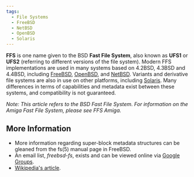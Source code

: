 ```yaml
---
tags:
  - File Systems
  - FreeBSD
  - NetBSD
  - OpenBSD
  - Solaris
---
```

**FFS** is one name given to the BSD **Fast File System**, also known as
**UFS1** or **UFS2** (referring to different versions of the file
system). Modern FFS implementations are used in many systems based on
4.2BSD, 4.3BSD and 4.4BSD, including [FreeBSD](freebsd.md),
[OpenBSD](openbsd.md), and [NetBSD](netbsd.md). Variants
and derivative file systems are also in use on other platforms,
including [Solaris](solaris.md). Many differences in terms of
capabilities and metadata exist between these systems, and compatibility
is not guaranteed.

*Note: This article refers to the BSD Fast File System. For information
on the Amiga Fast File System, please see FFS Amiga.*

## More Information

* More information regarding super-block metadata structures can be
  gleaned from the fs(5) manual page in FreeBSD.
* An email list, *freebsd-fs*, exists and can be viewed online via
  [Google Groups](http://groups.google.com/group/mailing.freebsd.fs/topics?lnk=rgh).
* [Wikipedia's article](http://en.wikipedia.org/wiki/Berkeley_Fast_File_System).
